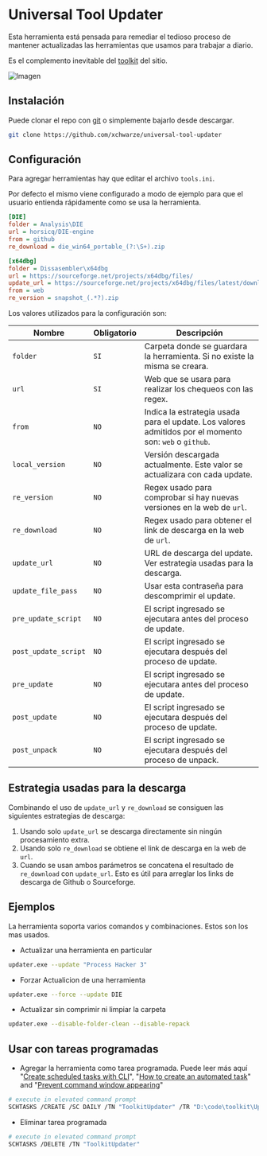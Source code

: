 # Universal Tool Updater

Esta herramienta está pensada para remediar el tedioso proceso de mantener actualizadas las herramientas que usamos para trabajar a diario.

Es el complemento inevitable del [toolkit](https://github.com/indetectables-net/toolkit) del sitio.

![Imagen](https://i.imgur.com/o3vuUC5.png)

## Instalación

Puede clonar el repo con [git](https://git-scm.com/download/win) o simplemente bajarlo desde descargar.

```bash
git clone https://github.com/xchwarze/universal-tool-updater
```

## Configuración

Para agregar herramientas hay que editar el archivo `tools.ini`.

Por defecto el mismo viene configurado a modo de ejemplo para que el usuario entienda rápidamente como se usa la herramienta.

```ini
[DIE]
folder = Analysis\DIE
url = horsicq/DIE-engine
from = github
re_download = die_win64_portable_(?:\S+).zip

[x64dbg]
folder = Dissasembler\x64dbg
url = https://sourceforge.net/projects/x64dbg/files/
update_url = https://sourceforge.net/projects/x64dbg/files/latest/download.zip
from = web
re_version = snapshot_(.*?).zip
```

Los valores utilizados para la configuración son:

Nombre | Obligatorio | Descripción
-----|------|-------------
`folder` | `SI` | Carpeta donde se guardara la herramienta. Si no existe la misma se creara.
`url` | `SI` | Web que se usara para realizar los chequeos con las regex.
`from` | `NO` | Indica la estrategia usada para el update. Los valores admitidos por el momento son: `web` o `github`.
`local_version` | `NO` | Versión descargada actualmente. Este valor se actualizara con cada update.
`re_version` | `NO` | Regex usado para comprobar si hay nuevas versiones en la web de `url`.
`re_download` | `NO` | Regex usado para obtener el link de descarga en la web de `url`.
`update_url` | `NO` | URL de descarga del update. Ver estrategia usadas para la descarga.
`update_file_pass` | `NO` | Usar esta contraseña para descomprimir el update.
`pre_update_script` | `NO` | El script ingresado se ejecutara antes del proceso de update.
`post_update_script` | `NO` | El script ingresado se ejecutara después del proceso de update.
`pre_update` | `NO` | El script ingresado se ejecutara antes del proceso de update.
`post_update` | `NO` | El script ingresado se ejecutara después del proceso de update.
`post_unpack` | `NO` | El script ingresado se ejecutara después del proceso de unpack.

## Estrategia usadas para la descarga

Combinando el uso de `update_url` y `re_download` se consiguen las siguientes estrategias de descarga:

1. Usando solo `update_url` se descarga directamente sin ningún procesamiento extra.
2. Usando solo `re_download` se obtiene el link de descarga en la web de `url`.
3. Cuando se usan ambos parámetros se concatena el resultado de `re_download` con `update_url`.
Esto es útil para arreglar los links de descarga de Github o Sourceforge.

## Ejemplos

La herramienta soporta varios comandos y combinaciones. Estos son los mas usados.

* Actualizar una herramienta en particular

```bash
updater.exe --update "Process Hacker 3"
```

* Forzar Actualicion de una herramienta

```bash
updater.exe --force --update DIE
```

* Actualizar sin comprimir ni limpiar la carpeta

```bash
updater.exe --disable-folder-clean --disable-repack
```

## Usar con tareas programadas

* Agregar la herramienta como tarea programada. Puede leer más aquí
"[Create scheduled tasks with CLI](https://www.windowscentral.com/how-create-task-using-task-scheduler-command-prompt)", 
"[How to create an automated task](https://www.windowscentral.com/how-create-automated-task-using-task-scheduler-windows-10)" and 
"[Prevent command window appearing](https://pureinfotech.com/prevent-command-window-appearing-scheduled-tasks-windows-10/)"


```bash
# execute in elevated command prompt
SCHTASKS /CREATE /SC DAILY /TN "ToolkitUpdater" /TR "D:\code\toolkit\Updater\custom-task.bat" /ST 14:00
```

* Eliminar tarea programada

```bash
# execute in elevated command prompt
SCHTASKS /DELETE /TN "ToolkitUpdater"
```
